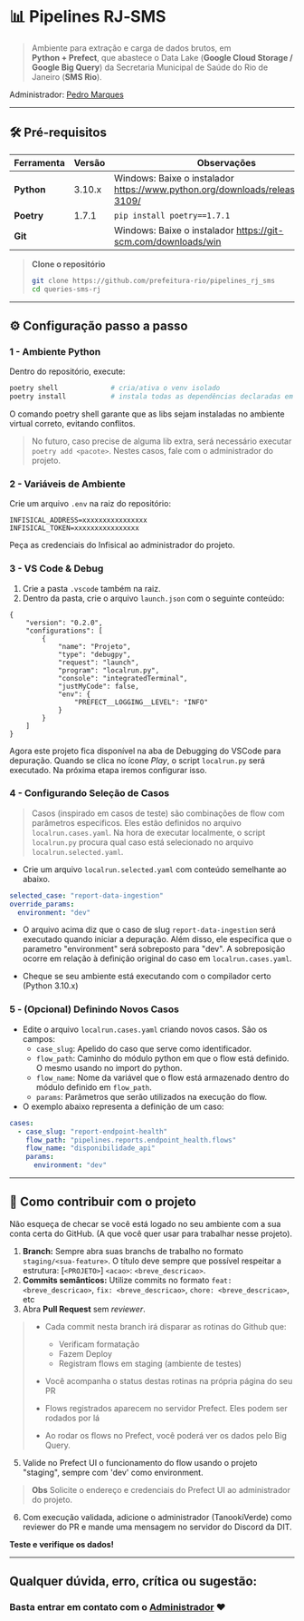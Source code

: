 # 📊 Pipelines **RJ‑SMS**

> Ambiente para extração e carga de dados brutos, em **Python + Prefect**, que abastece o Data Lake (**Google Cloud Storage / Google Big Query**) da Secretaria Municipal de Saúde do Rio de Janeiro (**SMS Rio**).

Administrador: [Pedro Marques](@TanookiVerde)


---

## 🛠️ Pré-requisitos

| Ferramenta | Versão | Observações |
|------------|--------|-------------|
| **Python** | 3.10.x | Windows: Baixe o instalador https://www.python.org/downloads/release/python-3109/ |
| **Poetry** | 1.7.1  | `pip install poetry==1.7.1` |
| **Git** | | Windows: Baixe o instalador https://git-scm.com/downloads/win |

> **Clone o repositório**
> ```bash
> git clone https://github.com/prefeitura-rio/pipelines_rj_sms
> cd queries-sms-rj
> ```

---

## ⚙️ Configuração passo a passo

### 1 - Ambiente Python
Dentro do repositório, execute:

```bash
poetry shell             # cria/ativa o venv isolado
poetry install           # instala todas as dependências declaradas em pyproject.toml
```

O comando poetry shell garante que as libs sejam instaladas no ambiente virtual correto, evitando conflitos.

> No futuro, caso precise de alguma lib extra, será necessário executar `poetry add <pacote>`.
> Nestes casos, fale com o administrador do projeto.

### 2 - Variáveis de Ambiente

Crie um arquivo `.env` na raiz do repositório:

```env
INFISICAL_ADDRESS=xxxxxxxxxxxxxxxx
INFISICAL_TOKEN=xxxxxxxxxxxxxxxx
```

Peça as credenciais do Infisical ao administrador do projeto.

### 3 - VS Code & Debug

1. Crie a pasta `.vscode` também na raiz.
2. Dentro da pasta, crie o arquivo `launch.json` com o seguinte conteúdo:

```jsonc
{
    "version": "0.2.0",
    "configurations": [
        {
            "name": "Projeto",
            "type": "debugpy",
            "request": "launch",
            "program": "localrun.py",
            "console": "integratedTerminal",
            "justMyCode": false,
            "env": {
                "PREFECT__LOGGING__LEVEL": "INFO"
            }
        }
    ]
}
```

Agora este projeto fica disponível na aba de Debugging do VSCode para depuração.
Quando se clica no ícone *Play*, o script `localrun.py` será executado.
Na próxima etapa iremos configurar isso.

### 4 - Configurando Seleção de Casos
> Casos (inspirado em casos de teste) são combinações de flow com parâmetros especificos. Eles estão definidos no arquivo `localrun.cases.yaml`. Na hora de executar localmente, o script `localrun.py` procura qual caso está selecionado no arquivo `localrun.selected.yaml`.

- Crie um arquivo `localrun.selected.yaml` com conteúdo semelhante ao abaixo.

```yaml
selected_case: "report-data-ingestion"
override_params:
  environment: "dev"
```

- O arquivo acima diz que o caso de slug `report-data-ingestion` será executado quando iniciar a depuração. Além disso, ele especifica que o parametro "environment" será sobreposto para "dev". A sobreposição ocorre em relação à definição original do caso em `localrun.cases.yaml`.

- Cheque se seu ambiente está executando com o compilador certo (Python 3.10.x)


### 5 - (Opcional) Definindo Novos Casos
- Edite o arquivo `localrun.cases.yaml` criando novos casos. São os campos:
    - `case_slug`: Apelido do caso que serve como identificador.
    - `flow_path`: Caminho do módulo python em que o flow está definido. O mesmo usando no import do python.
    - `flow_name`: Nome da variável que o flow está armazenado dentro do módulo definido em `flow_path`.
    - `params`: Parâmetros que serão utilizados na execução do flow.
- O exemplo abaixo representa a definição de um caso:

```yaml
cases:
  - case_slug: "report-endpoint-health"
    flow_path: "pipelines.reports.endpoint_health.flows"
    flow_name: "disponibilidade_api"
    params:
      environment: "dev"
```

---

## 🤝 Como contribuir com o projeto
Não esqueça de checar se você está logado no seu ambiente com a sua conta certa do GitHub.
(A que você quer usar para trabalhar nesse projeto).



1. **Branch:** Sempre abra suas branchs de trabalho no formato `staging/<sua-feature>`. O título deve sempre que possível respeitar a estrutura: [`<PROJETO>`] `<acao>`: `<breve_descricao>`.
2. **Commits semânticos:** Utilize commits no formato `feat: <breve_descricao>`, `fix: <breve_descricao>`, `chore: <breve_descricao>`, etc
3. Abra **Pull Request** sem _reviewer_.

> - Cada commit nesta branch irá disparar as rotinas do Github que:
>    - Verificam formatação
>    - Fazem Deploy
>    - Registram flows em staging (ambiente de testes)
>
> - Você acompanha o status destas rotinas na própria página do seu PR
> - Flows registrados aparecem no servidor Prefect. Eles podem ser rodados por lá
> - Ao rodar os flows no Prefect, você poderá ver os dados pelo Big Query.

5. Valide no Prefect UI o funcionamento do flow usando o projeto "staging", sempre com 'dev' como environment.

> **Obs** Solicite o endereço e credenciais do Prefect UI ao administrador do projeto.

6. Com execução validada, adicione o administrador (TanookiVerde) como reviewer do PR e mande uma mensagem no servidor do Discord da DIT.

**Teste e verifique os dados!**

---

## Qualquer dúvida, erro, crítica ou sugestão:
### Basta entrar em contato com o [Administrador](@TanookiVerde) ❤️
